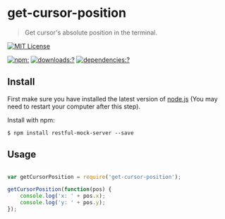 # get-cursor-position

 > Get cursor's absolute position in the terminal.
 
 [![MIT License](https://img.shields.io/badge/license-MIT_License-green.svg?style=flat-square)](https://github.com/bubkoo/get-cursor-position/blob/master/LICENSE)
 
 [![npm:](https://img.shields.io/npm/v/get-cursor-position.svg?style=flat-square)](https://www.npmjs.com/packages/get-cursor-position)
 [![downloads:?](https://img.shields.io/npm/dm/get-cursor-position.svg?style=flat-square)](https://www.npmjs.com/packages/get-cursor-position)
 [![dependencies:?](https://img.shields.io/david/bubkoo/get-cursor-position.svg?style=flat-square)](https://david-dm.org/bubkoo/get-cursor-position)
 

## Install
 
 
First make sure you have installed the latest version of [node.js](http://nodejs.org/) 
(You may need to restart your computer after this step).

Install with npm:

```
$ npm install restful-mock-server --save
```

## Usage

```js

var getCursorPosition = require('get-cursor-position');

getCursorPosition(function(pos) {
    console.log('x: ' + pos.x);
    console.log('y: ' + pos.y);
});

```

